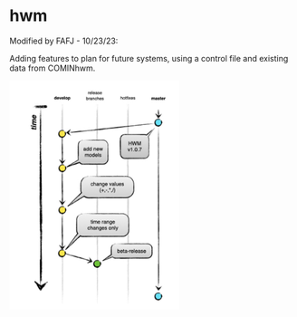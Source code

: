 # hwm

Modified by FAFJ - 10/23/23:

Adding features to plan for future systems, using a control file and existing data from COMINhwm.

<img src='hwm-beta.png' width='300'>
